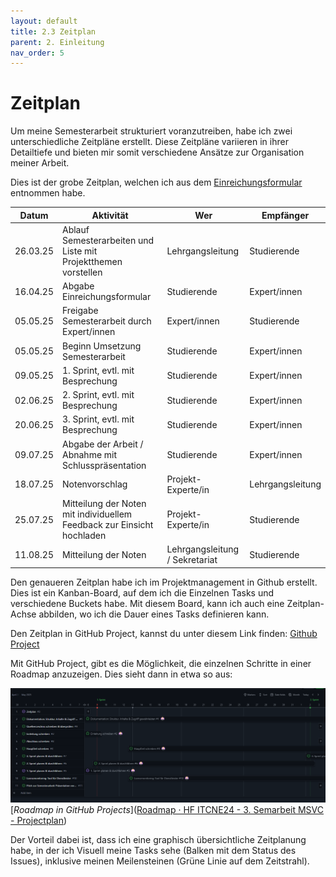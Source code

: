 ```yaml
---
layout: default
title: 2.3 Zeitplan
parent: 2. Einleitung
nav_order: 5
---
```

# Zeitplan

Um meine Semesterarbeit strukturiert voranzutreiben, habe ich zwei unterschiedliche Zeitpläne erstellt. Diese Zeitpläne variieren in ihrer Detailtiefe und bieten mir somit verschiedene Ansätze zur Organisation meiner Arbeit.

Dies ist der grobe Zeitplan, welchen ich aus dem [Einreichungsformular](../../ressources/docs/ITCNE24_Semesterarbeit_3_Einreichungsformular_Miguel_Schneider.pdf) entnommen habe. 

| Datum     | Aktivität                                                                 | Wer                        | Empfänger           |
|-----------|---------------------------------------------------------------------------|----------------------------|---------------------|
| 26.03.25  | Ablauf Semesterarbeiten und Liste mit Projektthemen vorstellen           | Lehrgangsleitung           | Studierende         |
| 16.04.25  | Abgabe Einreichungsformular                                              | Studierende                | Expert/innen        |
| 05.05.25  | Freigabe Semesterarbeit durch Expert/innen                               | Expert/innen               | Studierende         |
| 05.05.25  | Beginn Umsetzung Semesterarbeit                                          | Studierende                | Expert/innen        |
| 09.05.25  | 1. Sprint, evtl. mit Besprechung                                         | Studierende                | Expert/innen        |
| 02.06.25  | 2. Sprint, evtl. mit Besprechung                                         | Studierende                | Expert/innen        |
| 20.06.25  | 3. Sprint, evtl. mit Besprechung                                         | Studierende                | Expert/innen        |
| 09.07.25  | Abgabe der Arbeit / Abnahme mit Schlusspräsentation                      | Studierende                | Expert/innen        |
| 18.07.25  | Notenvorschlag                                                           | Projekt-Experte/in         | Lehrgangsleitung    |
| 25.07.25  | Mitteilung der Noten mit individuellem Feedback zur Einsicht hochladen  | Projekt-Experte/in         | Studierende         |
| 11.08.25  | Mitteilung der Noten                                                     | Lehrgangsleitung / Sekretariat | Studierende     |

Den genaueren Zeitplan habe ich im Projektmanagement in Github erstellt. 
Dies ist ein Kanban-Board, auf dem ich die Einzelnen Tasks und verschiedene Buckets habe. 
Mit diesem Board, kann ich auch eine Zeitplan-Achse abbilden, wo ich die Dauer eines Tasks definieren kann. 

Den Zeitplan in GitHub Project, kannst du unter diesem Link finden: <a href="https://github.com/users/Radball-Migi/projects/6" target="_blank">Github Project</a>

Mit GitHub Project, gibt es die Möglichkeit, die einzelnen Schritte in einer Roadmap anzuzeigen. 
Dies sieht dann in etwa so aus:

![Roadmap GitHub Project](../../ressources/images/roadmap_github-project.png)
[*Roadmap in GitHub Projects*]([Roadmap · HF ITCNE24 - 3. Semarbeit MSVC - Projectplan](https://github.com/users/Radball-Migi/projects/6/views/4))

Der Vorteil dabei ist, dass ich eine graphisch übersichtliche Zeitplanung habe, in der ich Visuell meine Tasks sehe (Balken mit dem Status des Issues), inklusive meinen Meilensteinen (Grüne Linie auf dem Zeitstrahl). 
